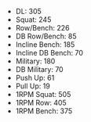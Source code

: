 * DL: 305
*  Squat: 245
*  Row/Bench: 226
*  DB Row/Bench: 85
*  Incline Bench: 185
*  Incline DB Bench: 70
*  Military: 180
*  DB Military: 70
*  Push Up: 61
*  Pull Up: 19
*  1RPM Squat: 505
*  1RPM Row: 405
*  1RPM Bench: 375
